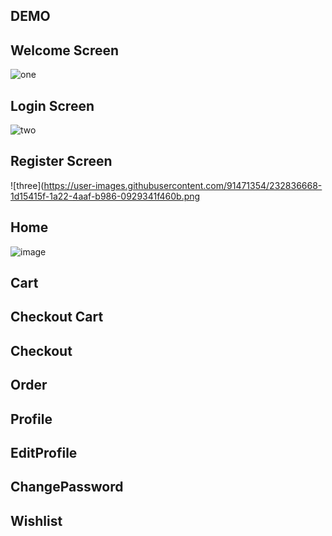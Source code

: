 ## DEMO

## Welcome Screen
![one](https://user-images.githubusercontent.com/91471354/232836117-2a471c34-3379-41bd-b1db-633d0b5b9dcd.png)
## Login Screen
![two](https://user-images.githubusercontent.com/91471354/232836479-58d1c74f-e495-419a-b4a7-20814ef3cdc4.png)
## Register Screen
![three](https://user-images.githubusercontent.com/91471354/232836668-1d15415f-1a22-4aaf-b986-0929341f460b.png
## Home
![image](https://user-images.githubusercontent.com/91471354/232837079-ae60bf39-db5a-477d-907c-050166f41e46.png)

## Cart
## Checkout Cart
## Checkout
## Order
## Profile
## EditProfile
## ChangePassword
## Wishlist
